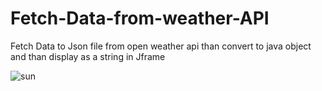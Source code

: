 # Fetch-Data-from-weather-API


Fetch Data to Json file from open weather api than convert to java object and than display  as a string in Jframe



<img src= "https://media.giphy.com/media/YneG2355SH4irvbeiN/giphy.gif" alt="sun" />
